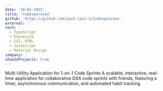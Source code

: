 ```yaml
---
date: '10-01-2023'
title: 'Codespecview'
github: 'https://github.com/yash-jain-1/Codespecview'
external: ''
tech:
  - TypeScript 
  - ExpressJS 
  - CSS, HTML 
  - JavaScript 
  - Material Design
company: ''
showInProjects: true
---
```

Multi-Utility Application for 1-on-1 Code Sprints
A scalable, interactive, real-time application for collaborative DSA code sprints with friends, featuring a timer, asynchronous
communication, and automated habit tracking.
